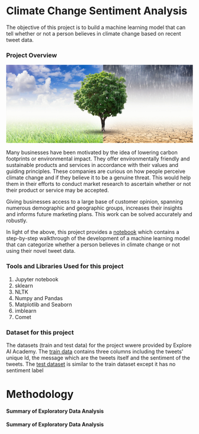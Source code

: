 # Climate Change Sentiment Analysis

The objective of this project is to build a machine learning model that can tell whether or not a person believes in climate change based on recent tweet data.


### Project Overview
![climate url](images/climate.jpg)

Many businesses have been motivated by the idea of lowering carbon footprints or environmental impact. They offer environmentally friendly and sustainable products and services in accordance with their values and guiding principles. These companies are curious on how people perceive climate change and if they believe it to be a genuine threat. This would help them in their efforts to conduct market research to ascertain whether or not their product or service may be accepted.

Giving businesses access to a large base of customer opinion, spanning numerous demographic and geographic groups, increases their insights and informs future marketing plans. This work can be solved accurately and robustly.

In light of the above, this project provides a [notebook](ZF2_Classification.ipynb) which contains a step-by-step walkthrough of the development of a machine learning model that can categorize whether a person believes in climate change or not using their novel tweet data.


### Tools and Libraries Used for this project
1. Jupyter notebook 
2. sklearn
3. NLTK 
4. Numpy and Pandas
5. Matplotlib and Seaborn
6. imblearn
7. Comet

### Dataset for this project
The datasets (train and test data) for the project wwere provided by Explore AI Academy. The [train data](data/train.csv) contains three columns including the tweets' unique Id, the message which are the tweets itself and the sentiment of the tweets. The [test dataset](data/test_with_no_labels.csv) is similar to the train dataset except it has no sentiment label 

# Methodology


#### Summary of Exploratory Data Analysis



#### Summary of Exploratory Data Analysis
